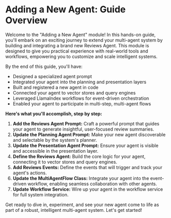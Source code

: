 # Adding a New Agent: Guide Overview

Welcome to the "Adding a New Agent" module! In this hands-on guide, you'll embark on an exciting journey to extend your multi-agent system by building and integrating a brand new Reviews Agent. This module is designed to give you practical experience with real-world tools and workflows, empowering you to customize and scale intelligent systems.

By the end of this guide, you'll have:
- Designed a specialized agent prompt
- Integrated your agent into the planning and presentation layers
- Built and registered a new agent in code
- Connected your agent to vector stores and query engines
- Leveraged LlamaIndex workflows for event-driven orchestration
- Enabled your agent to participate in multi-step, multi-agent flows

**Here's what you'll accomplish, step by step:**

1. **Add the Reviews Agent Prompt:** Craft a powerful prompt that guides your agent to generate insightful, user-focused review summaries.
2. **Update the Planning Agent Prompt:** Make your new agent discoverable and selectable by the system's planner.
3. **Update the Presentation Agent Prompt:** Ensure your agent is visible and accessible in the presentation layer.
4. **Define the Reviews Agent:** Build the core logic for your agent, connecting it to vector stores and query engines.
5. **Add Reviews Events:** Define the events that will trigger and track your agent's actions.
6. **Update the MultiAgentFlow Class:** Integrate your agent into the event-driven workflow, enabling seamless collaboration with other agents.
7. **Update Workflow Service:** Wire up your agent in the workflow service for full system integration.

Get ready to dive in, experiment, and see your new agent come to life as part of a robust, intelligent multi-agent system. Let's get started!
